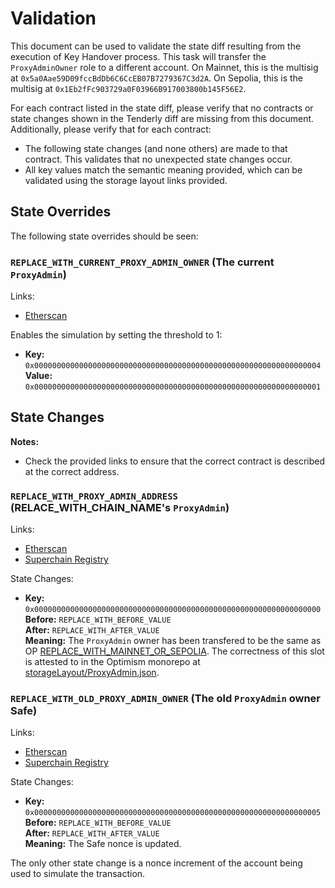 # Validation

This document can be used to validate the state diff resulting from the execution of Key Handover process. 
This task will transfer the `ProxyAdminOwner` role to a different account. 
On Mainnet, this is the multisig at `0x5a0Aae59D09fccBdDb6C6CcEB07B7279367C3d2A`. 
On Sepolia, this is the multisig at `0x1Eb2fFc903729a0F03966B917003800b145F56E2`.

For each contract listed in the state diff, please verify that no contracts or state changes shown in the Tenderly diff are missing from this document. Additionally, please verify that for each contract:

- The following state changes (and none others) are made to that contract. This validates that no unexpected state changes occur.
- All key values match the semantic meaning provided, which can be validated using the storage layout links provided.

## State Overrides

The following state overrides should be seen:

### `REPLACE_WITH_CURRENT_PROXY_ADMIN_OWNER` (The current `ProxyAdmin`)

Links:
- [Etherscan](https://sepolia.etherscan.io/address/REPLACE_WITH_CURRENT_PROXY_ADMIN_OWNER)

Enables the simulation by setting the threshold to 1:

- **Key:** `0x0000000000000000000000000000000000000000000000000000000000000004` <br/>
  **Value:** `0x0000000000000000000000000000000000000000000000000000000000000001`


## State Changes

**Notes:**
- Check the provided links to ensure that the correct contract is described at the correct address.

### `REPLACE_WITH_PROXY_ADMIN_ADDRESS` (RELACE_WITH_CHAIN_NAME's `ProxyAdmin`)

Links:
- [Etherscan](https://sepolia.etherscan.io/address/REPLACE_WITH_PROXY_ADMIN_ADDRESS)
- [Superchain Registry](REPLACE_WITH_LINK_TO_ADDRESS_IN_REGISTRY)

State Changes:
- **Key:** `0x0000000000000000000000000000000000000000000000000000000000000000` <br/>
  **Before:** `REPLACE_WITH_BEFORE_VALUE` <br/>
  **After:** `REPLACE_WITH_AFTER_VALUE` <br/>
  **Meaning:** The `ProxyAdmin` owner has been transfered to be the same as OP [REPLACE_WITH_MAINNET_OR_SEPOLIA](REPLACE_WITH_LINK_TO_REGISTRY). The correctness of this slot is attested to in the Optimism monorepo at [storageLayout/ProxyAdmin.json](https://github.com/ethereum-optimism/optimism/blob/op-contracts/v1.0.0/packages/contracts-bedrock/snapshots/storageLayout/ProxyAdmin.json#L3-L8).

### `REPLACE_WITH_OLD_PROXY_ADMIN_OWNER` (The old `ProxyAdmin` owner Safe)

Links:
- [Etherscan](https://sepolia.etherscan.io/address/REPLACE_WITH_OLD_PROXY_ADMIN_OWNER)
- [Superchain Registry](REPLACE_WITH_LINK_TO_ADDRESS_IN_REGISTRY)

State Changes:
- **Key:** `0x0000000000000000000000000000000000000000000000000000000000000005` <br/>
  **Before:** `REPLACE_WITH_BEFORE_VALUE`<br/>
  **After:** `REPLACE_WITH_AFTER_VALUE` <br/>
  **Meaning:** The Safe nonce is updated.

The only other state change is a nonce increment of the account being used to simulate the transaction.